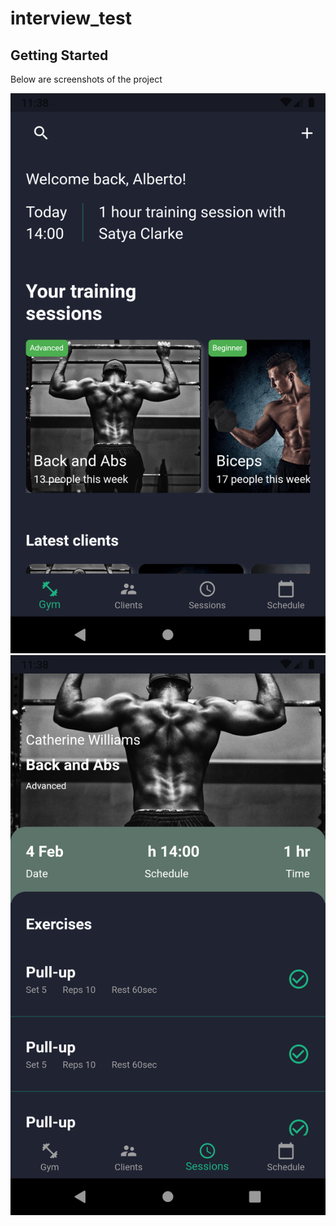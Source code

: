 # interview_test


## Getting Started
Below are screenshots of the project 

![alt text](https://github.com/Loisgenesis/gym/blob/master/assets/screenshot/homepage.png?raw=true)
![alt text](https://github.com/Loisgenesis/gym/blob/master/assets/screenshot/session.png?raw=true)
